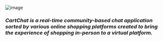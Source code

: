 ![image](https://user-images.githubusercontent.com/56782318/126435363-23259b9e-e51f-47a0-abb9-9a3ca3a916c2.png)

### _CartChat is a real-time community-based chat application sorted by various online shopping platforms created to bring the experience of shopping in-person to a virtual platform._
